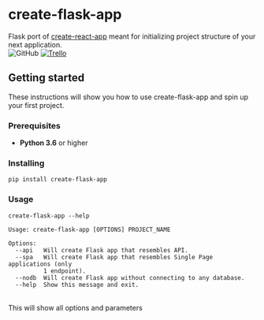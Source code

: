 # create-flask-app
Flask port of [create-react-app](https://facebook.github.io/create-react-app/) meant for initializing project structure of your next application.<br>
![GitHub](https://img.shields.io/github/license/isakal/create-flask-app)
[![Trello](https://img.shields.io/badge/Trello-Contact%20Us-blue)](https://trello.com/b/Ve14hIA0/create-flask-app)


## Getting started
These instructions will show you how to use create-flask-app and spin up your first project.


### Prerequisites
* **Python 3.6** or higher

### Installing
```
pip install create-flask-app
```

### Usage
```
create-flask-app --help

Usage: create-flask-app [OPTIONS] PROJECT_NAME

Options:
  --api   Will create Flask app that resembles API.
  --spa   Will create Flask app that resembles Single Page applications (only
          1 endpoint).
  --nodb  Will create Flask app without connecting to any database.
  --help  Show this message and exit.
```
<br> This will show all options and parameters

